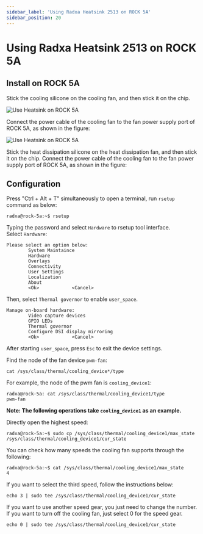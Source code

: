 ```yaml
---
sidebar_label: 'Using Radxa Heatsink 2513 on ROCK 5A'
sidebar_position: 20
---
```


# Using Radxa Heatsink 2513 on ROCK 5A

## Install on ROCK 5A

Stick the cooling silicone on the cooling fan, and then stick it on the chip.

![Use Heatsink on ROCK 5A](/img/rock5a/heatsink-1.webp)

Connect the power cable of the cooling fan to the fan power supply port of ROCK 5A, as shown in the figure:

![Use Heatsink on ROCK 5A](/img/rock5a/heatsink-2.webp)



Stick the heat dissipation silicone on the heat dissipation fan, and then stick it on the chip. Connect the power cable of the cooling fan to the fan power supply port of ROCK 5A, as shown in the figure:

## Configuration

Press "Ctrl + Alt + T" simultaneously to open a terminal, run `rsetup` command as below:

```
radxa@rock-5a:~$ rsetup
```

Typing the password and select `Hardware` to rsetup tool interface.  
Select `Hardware`:

```
Please select an option below:
        System Maintaince
        Hardware 
        Overlays
        Connectivity
        User Settings
        Localization
        About
        <Ok>            <Cancel>  
```

Then, select `Thermal governor` to enable `user_space`.
```
Manage on-board hardware: 
        Video capture devices
        GPIO LEDs       
        Thermal governor
        Configure DSI display mirroring
        <Ok>            <Cancel>       
```
After starting `user_space`, press `Esc` to exit the device settings.

Find the node of the fan device `pwm-fan`:

```
cat /sys/class/thermal/cooling_device*/type
```

For example, the node of the pwm fan is `cooling_device1`: 
```
radxa@rock-5a: cat /sys/class/thermal/cooling_device1/type
pwm-fan
```

**Note: The following operations take `cooling_device1` as an example.**

Directly open the highest speed:
```
radxa@rock-5a:~$ sudo cp /sys/class/thermal/cooling_device1/max_state /sys/class/thermal/cooling_device1/cur_state
```

You can check how many speeds the cooling fan supports through the following:
```
radxa@rock-5a:~$ cat /sys/class/thermal/cooling_device1/max_state
4
```

If you want to select the third speed, follow the instructions below:  
```
echo 3 | sudo tee /sys/class/thermal/cooling_device1/cur_state
```

If you want to use another speed gear, you just need to change the number. If you want to turn off the cooling fan, just select 0 for the speed gear.
```
echo 0 | sudo tee /sys/class/thermal/cooling_device1/cur_state
```